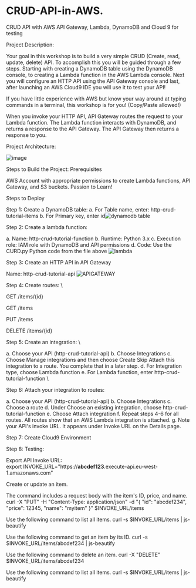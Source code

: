 # CRUD-API-in-AWS.
CRUD API with AWS API Gateway, Lambda, DynamoDB and Cloud 9 for testing



Project Description:

Your goal in this workshop is to build a very simple CRUD (Create, read, update, delete) API. To accomplish this you will be guided through a few steps. Starting with creating a DynamoDB table using the DynamoDB console, to creating a Lambda function in the AWS Lambda console. Next you will configure an HTTP API using the API Gateway console and last, after launching an AWS Cloud9 IDE you will use it to test your API!

If you have little experience with AWS but know your way around at typing commands in a terminal, this workshop is for you! (Copy/Paste allowed!)

When you invoke your HTTP API, API Gateway routes the request to your Lambda function. The Lambda function interacts with DynamoDB, and returns a response to the API Gateway. The API Gateway then returns a response to you.

Project Architecture:

![image](https://github.com/user-attachments/assets/b3935edd-73d3-41de-aae7-700fd3e04f84)


Steps to Build the Project:
Prerequisites

AWS Account with appropriate permissions to create Lambda functions, API Gateway, and S3 buckets.
Passion to Learn!


Steps to Deploy

Step 1: Create a DynamoDB table:
a. For Table name, enter: http-crud-tutorial-items
b. For Primary key, enter id![dynamodb table](https://github.com/user-attachments/assets/c1944074-02aa-4e41-b8fb-873ec046c229)




Step 2: Create a lambda function:

a. Name: http-crud-tutorial-function
b. Runtime: Python 3.x
c. Execution role: IAM role with DynamoDB and API permissions
d. Code: Use the CURD.py Python code from the file above
![lambda](https://github.com/user-attachments/assets/e926bc3d-0098-4103-8032-63308bd601a1)



Step 3: Create an HTTP API in API Gateway

Name: http-crud-tutorial-api
![APIGATEWAY](https://github.com/user-attachments/assets/a4be347c-f533-4d22-bfbd-8582844d6e8e)



Step 4: Create routes: \


GET /items/{id}

GET /items

PUT /items

DELETE /items/{id}

Step 5: Create an integration: \


a. Choose your API (http-crud-tutorial-api)
b. Choose Integrations
c. Choose Manage integrations and then choose Create Skip Attach this integration to a route. You complete that in a later step.
d. For Integration type, choose Lambda function
e. For Lambda function, enter http-crud-tutorial-function \


Step 6: Attach your integration to routes:

a. Choose your API (http-crud-tutorial-api)
b. Choose Integrations
c. Choose a route
d. Under Choose an existing integration, choose http-crud-tutorial-function
e. Choose Attach integration
f. Repeat steps 4-6 for all routes. All routes show that an AWS Lambda integration is attached.
g. Note your API's invoke URL. It appears under Invoke URL on the Details page.


Step 7: Create Cloud9 Environment


Step 8: Testing:


Export API Invoke URL: \
export INVOKE_URL="https://**abcdef123**.execute-api.eu-west-1.amazonaws.com"

Create or update an item. 

The command includes a request body with the item's ID, price, and name. \
curl -X "PUT" -H "Content-Type: application/json" -d "{
  \"id\": \"abcdef234\",
  \"price\": 12345,
  \"name\": \"myitem\"
}" $INVOKE_URL/items


Use the following command to list all items.
curl -s $INVOKE_URL/items | js-beautify 


Use the following command to get an item by its ID.
curl -s $INVOKE_URL/items/abcdef234 | js-beautify


Use the following command to delete an item.
curl -X "DELETE" $INVOKE_URL/items/abcdef234


Use the following command to list all items.
curl -s $INVOKE_URL/items | js-beautify 
